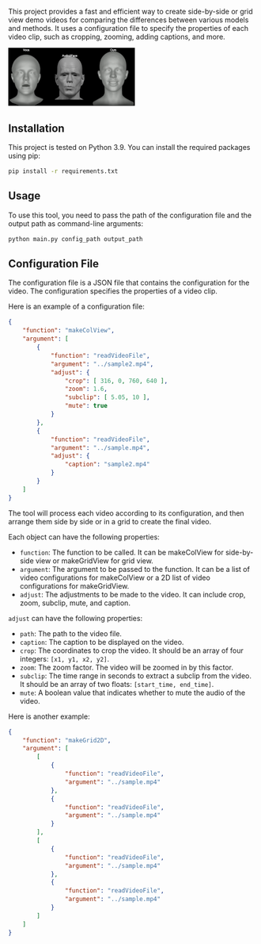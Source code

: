 This project provides a fast and efficient way to create side-by-side or grid view demo videos for comparing the differences between various models and methods. It uses a configuration file to specify the properties of each video clip, such as cropping, zooming, adding captions, and more.

<img src="./pics/README/image-20230713002520599.png" alt="image-20230713002520599" style="zoom:25%;" />

## Installation

This project is tested on Python 3.9. You can install the required packages using pip:

```bash
pip install -r requirements.txt
```

## Usage

To use this tool, you need to pass the path of the configuration file and the output path as command-line arguments:

```bash
python main.py config_path output_path
```

## Configuration File

The configuration file is a JSON file that contains the configuration for the video. The configuration specifies the properties of a video clip.

Here is an example of a configuration file:

```json
{
    "function": "makeColView",
    "argument": [
        {
            "function": "readVideoFile",
            "argument": "../sample2.mp4",
            "adjust": {
                "crop": [ 316, 0, 760, 640 ],
                "zoom": 1.6,
                "subclip": [ 5.05, 10 ],
                "mute": true
            }
        },
        {
            "function": "readVideoFile",
            "argument": "../sample.mp4",
            "adjust": {
                "caption": "sample2.mp4"
            }
        }
    ]
}
```

The tool will process each video according to its configuration, and then arrange them side by side or in a grid to create the final video.

Each object can have the following properties:

- ``function``: The function to be called. It can be makeColView for side-by-side view or makeGridView for grid view.
- ``argument``: The argument to be passed to the function. It can be a list of video configurations for makeColView or a 2D list of video configurations for makeGridView.
- ``adjust``: The adjustments to be made to the video. It can include crop, zoom, subclip, mute, and caption.


``adjust`` can have the following properties:

- ``path``: The path to the video file.
- ``caption``: The caption to be displayed on the video.
- ``crop``: The coordinates to crop the video. It should be an array of four integers: ``[x1, y1, x2, y2]``.
- ``zoom``: The zoom factor. The video will be zoomed in by this factor.
- ``subclip``: The time range in seconds to extract a subclip from the video. It should be an array of two floats: ``[start_time, end_time]``.
- ``mute``: A boolean value that indicates whether to mute the audio of the video.

Here is another example:

```json
{
    "function": "makeGrid2D",
    "argument": [
        [
            {
                "function": "readVideoFile",
                "argument": "../sample.mp4"
            },
            {
                "function": "readVideoFile",
                "argument": "../sample.mp4"
            }
        ],
        [
            {
                "function": "readVideoFile",
                "argument": "../sample.mp4"
            },
            {
                "function": "readVideoFile",
                "argument": "../sample.mp4"
            }
        ]
    ]
}
```